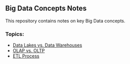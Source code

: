 ## Big Data Concepts Notes

This repository contains notes on key Big Data concepts.

### Topics:
- [Data Lakes vs. Data Warehouses](./Data_Lakes_vs_Data_Warehouses.md)
- [OLAP vs. OLTP](./OLAP_vs_OLTP.md)
- [ETL Process](./ETL.md)
